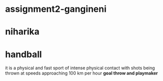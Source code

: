 # assignment2-gangineni
# niharika
# handball
it is a physical and fast sport of intense physical contact with shots being thrown at speeds approaching 100 km per hour 
**goal throw and playmaker**



